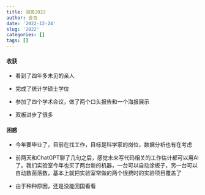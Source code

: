 ```yaml
---
title: 回答2022
author: 金吉
date: '2022-12-24'
slug: '2022'
categories: []
tags: []
---
```



#### 收获

- 看到了四年多未见的亲人

- 完成了统计学硕士学位

- 参加了四个学术会议，做了两个口头报告和一个海报展示

- 双板进步了很多


#### 困惑

- 今年要毕业了，目前在找工作，目标是科学家的岗位，数据分析也有在考虑

- 前两天和ChatGPT聊了几句之后，感觉未来写代码相关的工作估计都可以用AI了。我们实验室今年也买了两台新的机器，一台可以自动涂板子，另一台可以自动数菌落数，基本上就把实验室常做的两个很费时的实验项目覆盖了

- 由于种种原因，还是没能回国看看





